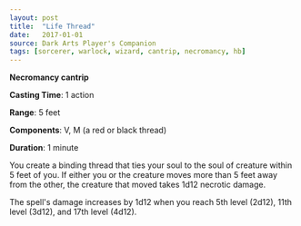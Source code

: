 ```yaml
---
layout: post
title:  "Life Thread"
date:   2017-01-01
source: Dark Arts Player's Companion
tags: [sorcerer, warlock, wizard, cantrip, necromancy, hb]
---
```


**Necromancy cantrip**

**Casting Time**: 1 action

**Range**: 5 feet

**Components**: V, M (a red or black thread)

**Duration**: 1 minute

You create a binding thread that ties your soul to the soul of creature within 5 feet of you. If either you or the creature moves more than 5 feet away from the other, the creature that moved takes 1d12 necrotic damage.

The spell's damage increases by 1d12 when you reach 5th level (2d12), 11th level (3d12), and 17th level (4d12).
